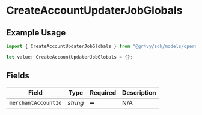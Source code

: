 # CreateAccountUpdaterJobGlobals

## Example Usage

```typescript
import { CreateAccountUpdaterJobGlobals } from "@gr4vy/sdk/models/operations";

let value: CreateAccountUpdaterJobGlobals = {};
```

## Fields

| Field               | Type                | Required            | Description         |
| ------------------- | ------------------- | ------------------- | ------------------- |
| `merchantAccountId` | *string*            | :heavy_minus_sign:  | N/A                 |